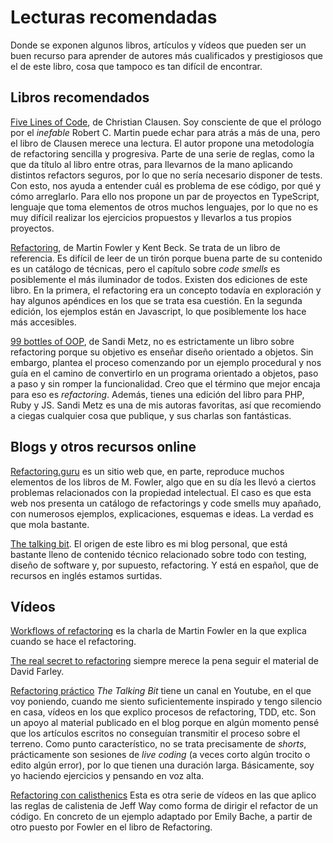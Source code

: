 # Lecturas recomendadas

Donde se exponen algunos libros, artículos y vídeos que pueden ser un buen recurso para aprender de autores más cualificados y prestigiosos que el de este libro, cosa que tampoco es tan difícil de encontrar.

## Libros recomendados

[Five Lines of Code](https://www.manning.com/books/five-lines-of-code), de Christian Clausen. Soy consciente de que el prólogo por el _inefable_ Robert C. Martin puede echar para atrás a más de una, pero el libro de Clausen merece una lectura. El autor propone una metodología de refactoring sencilla y progresiva. Parte de una serie de reglas, como la que da título al libro entre otras, para llevarnos de la mano aplicando distintos refactors seguros, por lo que no sería necesario disponer de tests. Con esto, nos ayuda a entender cuál es problema de ese código, por qué y cómo arreglarlo. Para ello nos propone un par de proyectos en TypeScript, lenguaje que toma elementos de otros muchos lenguajes, por lo que no es muy difícil realizar los ejercicios propuestos y llevarlos a tus propios proyectos. 

[Refactoring](https://refactoring.com), de Martin Fowler y Kent Beck. Se trata de un libro de referencia. Es difícil de leer de un tirón porque buena parte de su contenido es un catálogo de técnicas, pero el capítulo sobre _code smells_ es posiblemente el más iluminador de todos. Existen dos ediciones de este libro. En la primera, el refactoring era un concepto todavía en exploración y hay algunos apéndices en los que se trata esa cuestión. En la segunda edición, los ejemplos están en Javascript, lo que posiblemente los hace más accesibles.

[99 bottles of OOP](https://sandimetz.com/99bottles), de Sandi Metz, no es estrictamente un libro sobre refactoring porque su objetivo es enseñar diseño orientado a objetos. Sin embargo, plantea el proceso comenzando por un ejemplo procedural y nos guía en el camino de convertirlo en un programa orientado a objetos, paso a paso y sin romper la funcionalidad. Creo que el término que mejor encaja para eso es _refactoring_. Además, tienes una edición del libro para PHP, Ruby y JS. Sandi Metz es una de mis autoras favoritas, así que recomiendo a ciegas cualquier cosa que publique, y sus charlas son fantásticas.

## Blogs y otros recursos online

[Refactoring.guru](https://refactoring.guru/refactoring) es un sitio web que, en parte, reproduce muchos elementos de los libros de M. Fowler, algo que en su día les llevó a ciertos problemas relacionados con la propiedad intelectual. El caso es que esta web nos presenta un catálogo de refactorings y code smells muy apañado, con numerosos ejemplos, explicaciones, esquemas e ideas. La verdad es que mola bastante.


[The talking bit](https://franiglesias.github.io/tag/refactoring/). El origen de este libro es mi blog personal, que está bastante lleno de contenido técnico relacionado sobre todo con testing, diseño de software y, por supuesto, refactoring. Y está en español, que de recursos en inglés estamos surtidas.

## Vídeos

[Workflows of refactoring](https://youtu.be/vqEg37e4Mkw?si=csOr06PlyZxC_0L-) es la charla de Martin Fowler en la que explica cuando se hace el refactoring.

[The real secret to refactoring](https://youtu.be/fx-Ne_s71iY?si=mreVP0fvSoLchBuR) siempre merece la pena seguir el material de David Farley.

[Refactoring práctico](https://youtube.com/playlist?list=PLYT8quZ2BEnZzUZ9c1mIQyAupob9fZeFj&si=GPN1p6lHUvrisDnr) _The Talking Bit_ tiene un canal en Youtube, en el que voy poniendo, cuando me siento suficientemente inspirado y tengo silencio en casa, vídeos en los que explico procesos de refactoring, TDD, etc. Son un apoyo al material publicado en el blog porque en algún momento pensé que los artículos escritos no conseguían transmitir el proceso sobre el terreno. Como punto característico, no se trata precisamente de _shorts_, prácticamente son sesiones de _live coding_ (a veces corto algún trocito o edito algún error), por lo que tienen una duración larga. Básicamente, soy yo haciendo ejercicios y pensando en voz alta. 

[Refactoring con calisthenics](https://youtube.com/playlist?list=PLYT8quZ2BEnbKznU9jxeswl8IEEeMSJFL&si=M1r1KrQehUYZj1-H) Esta es otra serie de vídeos en las que aplico las reglas de calistenia de Jeff Way como forma de dirigir el refactor de un código. En concreto de un ejemplo adaptado por Emily Bache, a partir de otro puesto por Fowler en el libro de Refactoring.
